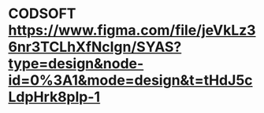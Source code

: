 # CODSOFT https://www.figma.com/file/jeVkLz36nr3TCLhXfNcIgn/SYAS?type=design&node-id=0%3A1&mode=design&t=tHdJ5cLdpHrk8plp-1
